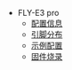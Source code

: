 * FLY-E3 pro
  * [配置信息](/board/fly_e3_pro/README.md)
  * [引脚分布](/board/fly_e3_pro/pins.md)
  * [示例配置](/board/fly_e3_pro/cfg.md)
  * [固件烧录](/board/fly_e3_pro/flash.md)
